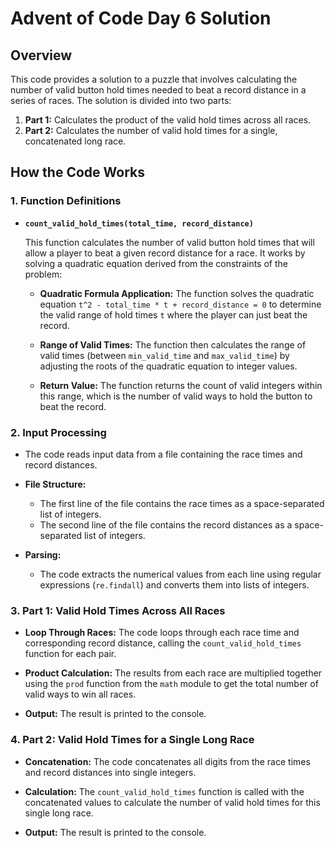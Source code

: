 # Advent of Code Day 6 Solution

## Overview

This code provides a solution to a puzzle that involves calculating the number of valid button hold times needed to beat a record distance in a series of races. The solution is divided into two parts:

1. **Part 1:** Calculates the product of the valid hold times across all races.
2. **Part 2:** Calculates the number of valid hold times for a single, concatenated long race.

## How the Code Works

### 1. Function Definitions

- **`count_valid_hold_times(total_time, record_distance)`**
  
  This function calculates the number of valid button hold times that will allow a player to beat a given record distance for a race. It works by solving a quadratic equation derived from the constraints of the problem:
  
  - **Quadratic Formula Application:** 
    The function solves the quadratic equation `t^2 - total_time * t + record_distance = 0` to determine the valid range of hold times `t` where the player can just beat the record.
    
  - **Range of Valid Times:** 
    The function then calculates the range of valid times (between `min_valid_time` and `max_valid_time`) by adjusting the roots of the quadratic equation to integer values.
    
  - **Return Value:**
    The function returns the count of valid integers within this range, which is the number of valid ways to hold the button to beat the record.

### 2. Input Processing

- The code reads input data from a file containing the race times and record distances.
  
- **File Structure:**
  - The first line of the file contains the race times as a space-separated list of integers.
  - The second line of the file contains the record distances as a space-separated list of integers.

- **Parsing:**
  - The code extracts the numerical values from each line using regular expressions (`re.findall`) and converts them into lists of integers.

### 3. Part 1: Valid Hold Times Across All Races

- **Loop Through Races:**
  The code loops through each race time and corresponding record distance, calling the `count_valid_hold_times` function for each pair.
  
- **Product Calculation:**
  The results from each race are multiplied together using the `prod` function from the `math` module to get the total number of valid ways to win all races.

- **Output:**
  The result is printed to the console.

### 4. Part 2: Valid Hold Times for a Single Long Race

- **Concatenation:**
  The code concatenates all digits from the race times and record distances into single integers.

- **Calculation:**
  The `count_valid_hold_times` function is called with the concatenated values to calculate the number of valid hold times for this single long race.

- **Output:**
  The result is printed to the console.


